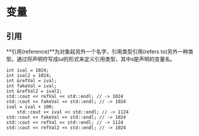 # 变量

## 引用
**引用(reference)**为对象起另外一个名字，引用类型引用(refers to)另外一种类型。通过将声明符写成`&d`的形式来定义引用类型，其中`d`是声明的变量名。
```
int ival = 1024;
int ival2 = 1024;
int &refVal = ival;
int fakeVal = ival;
int &refVal2 = ival2;
std::cout << refVal << std::endl; // -> 1024
std::cout << fakeVal << std::endl; // -> 1024
ival = ival + 100;
    std::cout << ival << std::endl; // -> 1124
std::cout << fakeVal << std::endl; // -> 1024
std::cout << refVal << std::endl; // -> 1124
std::cout << refVal2 << std::endl; // -> 1024
```
